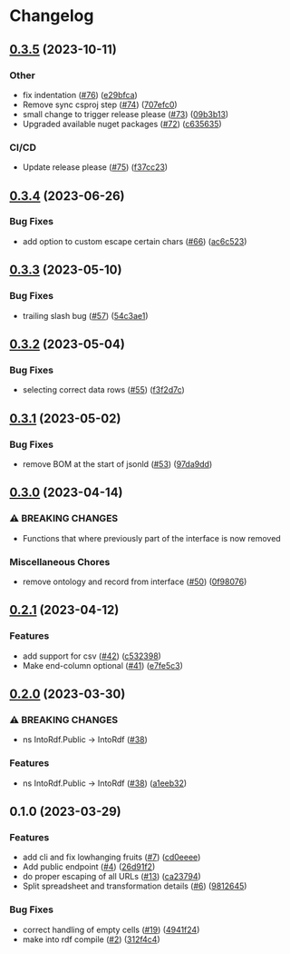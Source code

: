 # Changelog

## [0.3.5](https://github.com/equinor/into-rdf/compare/v0.3.4...v0.3.5) (2023-10-11)


### Other

* fix indentation ([#76](https://github.com/equinor/into-rdf/issues/76)) ([e29bfca](https://github.com/equinor/into-rdf/commit/e29bfca81775f49454364855c6595dcda19c1eb7))
* Remove sync csproj step ([#74](https://github.com/equinor/into-rdf/issues/74)) ([707efc0](https://github.com/equinor/into-rdf/commit/707efc0318ee54b91f4e48a6bd21f75d69c82fde))
* small change to trigger release please ([#73](https://github.com/equinor/into-rdf/issues/73)) ([09b3b13](https://github.com/equinor/into-rdf/commit/09b3b13499734fedc040b782df8753311461f58e))
* Upgraded available nuget packages ([#72](https://github.com/equinor/into-rdf/issues/72)) ([c635635](https://github.com/equinor/into-rdf/commit/c63563596f58e21672bd3e611f20a4d7575f4d05))


### CI/CD

* Update release please ([#75](https://github.com/equinor/into-rdf/issues/75)) ([f37cc23](https://github.com/equinor/into-rdf/commit/f37cc23ee734b24d9720225511f59151a78bc748))

## [0.3.4](https://github.com/equinor/into-rdf/compare/v0.3.3...v0.3.4) (2023-06-26)


### Bug Fixes

* add option to custom escape certain chars ([#66](https://github.com/equinor/into-rdf/issues/66)) ([ac6c523](https://github.com/equinor/into-rdf/commit/ac6c52348fd839d8b301d00c1949186c39d3f223))

## [0.3.3](https://github.com/equinor/into-rdf/compare/v0.3.2...v0.3.3) (2023-05-10)


### Bug Fixes

* trailing slash bug ([#57](https://github.com/equinor/into-rdf/issues/57)) ([54c3ae1](https://github.com/equinor/into-rdf/commit/54c3ae188c0e40e52a604335d4e4fa7be329be4d))

## [0.3.2](https://github.com/equinor/into-rdf/compare/v0.3.1...v0.3.2) (2023-05-04)


### Bug Fixes

* selecting correct data rows ([#55](https://github.com/equinor/into-rdf/issues/55)) ([f3f2d7c](https://github.com/equinor/into-rdf/commit/f3f2d7cbab1544614675a85b71be621dd2ecc9e7))

## [0.3.1](https://github.com/equinor/into-rdf/compare/v0.3.0...v0.3.1) (2023-05-02)


### Bug Fixes

* remove BOM at the start of jsonld ([#53](https://github.com/equinor/into-rdf/issues/53)) ([97da9dd](https://github.com/equinor/into-rdf/commit/97da9dd97cdbd04db45ffb851bc1285ccbbad453))

## [0.3.0](https://github.com/equinor/into-rdf/compare/v0.2.1...v0.3.0) (2023-04-14)


### ⚠ BREAKING CHANGES

* Functions that where previously part of the interface is now removed

### Miscellaneous Chores

* remove ontology and record from interface ([#50](https://github.com/equinor/into-rdf/issues/50)) ([0f98076](https://github.com/equinor/into-rdf/commit/0f9807603fe72f9b13fdc9b1ce7354c9d5fb6632))

## [0.2.1](https://github.com/equinor/into-rdf/compare/v0.2.0...v0.2.1) (2023-04-12)


### Features

* add support for csv ([#42](https://github.com/equinor/into-rdf/issues/42)) ([c532398](https://github.com/equinor/into-rdf/commit/c5323982fd01ca56e662bd2c12b017780ad2ebac))
* Make end-column optional ([#41](https://github.com/equinor/into-rdf/issues/41)) ([e7fe5c3](https://github.com/equinor/into-rdf/commit/e7fe5c36883eda31ce85196e67b5ac9cc025a686))

## [0.2.0](https://github.com/equinor/into-rdf/compare/v0.1.0...v0.2.0) (2023-03-30)


### ⚠ BREAKING CHANGES

* ns IntoRdf.Public -> IntoRdf ([#38](https://github.com/equinor/into-rdf/issues/38))

### Features

* ns IntoRdf.Public -&gt; IntoRdf ([#38](https://github.com/equinor/into-rdf/issues/38)) ([a1eeb32](https://github.com/equinor/into-rdf/commit/a1eeb321e5b47e44b281cffc8a9c888e86305586))

## 0.1.0 (2023-03-29)


### Features

* add cli and fix lowhanging fruits ([#7](https://github.com/equinor/into-rdf/issues/7)) ([cd0eeee](https://github.com/equinor/into-rdf/commit/cd0eeeee0a5ec43ae4e60e965dfbd58c49f8557a))
* Add public endpoint ([#4](https://github.com/equinor/into-rdf/issues/4)) ([26d91f2](https://github.com/equinor/into-rdf/commit/26d91f21ff27c71a9012e322d898777203b57db1))
* do proper escaping of all URLs ([#13](https://github.com/equinor/into-rdf/issues/13)) ([ca23794](https://github.com/equinor/into-rdf/commit/ca23794fd8b650044026c0cf992e93c29df5e127))
* Split spreadsheet and transformation details ([#6](https://github.com/equinor/into-rdf/issues/6)) ([9812645](https://github.com/equinor/into-rdf/commit/98126457c0ffaeefdeecf5f452ac35a42aa92caf))


### Bug Fixes

* correct handling of empty cells ([#19](https://github.com/equinor/into-rdf/issues/19)) ([4941f24](https://github.com/equinor/into-rdf/commit/4941f24f66a2e66144cf1017defd059fa92da318))
* make into rdf compile ([#2](https://github.com/equinor/into-rdf/issues/2)) ([312f4c4](https://github.com/equinor/into-rdf/commit/312f4c4b8d224a2e22db5de042186067337c4efc))
